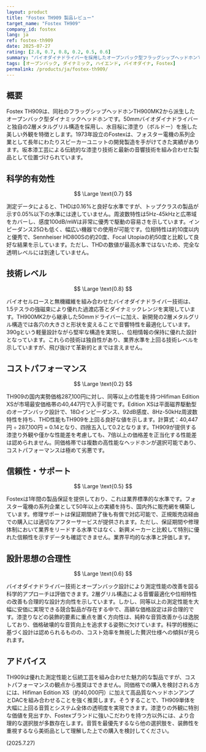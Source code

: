 ```yaml
---
layout: product
title: "Fostex TH909 製品レビュー"
target_name: "Fostex TH909"
company_id: fostex
lang: ja
ref: fostex-th909
date: 2025-07-27
rating: [2.8, 0.7, 0.8, 0.2, 0.5, 0.6]
summary: "バイオダイナドライバーを採用したオープンバック型フラッグシップヘッドホンですが、極めて高額な価格設定により同等性能の競合製品と比較して著しくコストパフォーマンスが劣ります。"
tags: [オープンバック, ダイナミック, ハイエンド, バイオダイナ, Fostex]
permalink: /products/ja/fostex-th909/
---
```


## 概要

Fostex TH909は、同社のフラッグシップヘッドホンTH900MK2から派生したオープンバック型ダイナミックヘッドホンです。50mmバイオダイナドライバーと独自の2層メタルグリル構造を採用し、水目桜に漆塗り（ボルドー）を施した美しい外観を特徴とします。1973年設立のFostexは、フォスター電機の系列企業として長年にわたりスピーカーユニットの開発製造を手がけてきた実績があります。坂本漆工芸による伝統的な漆塗り技術と最新の音響技術を組み合わせた製品として位置づけられています。

## 科学的有効性

$$ \Large \text{0.7} $$

測定データによると、THDは0.16%と良好な水準ですが、トップクラスの製品が示す0.05%以下の水準には達していません。周波数特性は5Hz-45kHzと広帯域をカバーし、感度100dB/mWは非常に優秀で駆動の容易さを示しています。インピーダンス25Ωも低く、幅広い機器での使用が可能です。位相特性は約10度以内と優秀で、Sennheiser HD800Sの約20度、Focal Utopiaの約50度と比較して良好な結果を示しています。ただし、THDの数値が最高水準ではないため、完全な透明レベルには到達していません。

## 技術レベル

$$ \Large \text{0.8} $$

バイオセルロースと無機繊維を組み合わせたバイオダイナドライバー技術は、1.5テスラの強磁束により優れた過渡応答とダイナミックレンジを実現しています。TH900MK2から継承した50mmドライバーに加え、新開発の2層メタルグリル構造では各穴の大きさと形状を変えることで音響特性を最適化しています。390gという軽量設計ながら堅牢な構造を実現し、位相情報の保持に優れた設計となっています。これらの技術は独自性があり、業界水準を上回る技術レベルを示していますが、飛び抜けて革新的とまでは言えません。

## コストパフォーマンス

$$ \Large \text{0.2} $$

TH909の国内実勢価格287,100円に対し、同等以上の性能を持つHifiman Edition XSが市場最安価格帯の40,447円で入手可能です。Edition XSは平面磁界駆動型のオープンバック設計で、18Ωインピーダンス、92dB感度、8Hz-50kHz周波数特性を持ち、THD性能もTH909を上回る良好な値を示します。計算式：40,447円 ÷ 287,100円 = 0.14となり、四捨五入して0.2となります。TH909が提供する漆塗り外観や僅かな性能差を考慮しても、7倍以上の価格差を正当化する性能差は認められません。同価格帯では複数の高性能なヘッドホンが選択可能であり、コストパフォーマンスは極めて劣悪です。

## 信頼性・サポート

$$ \Large \text{0.5} $$

Fostexは1年間の製品保証を提供しており、これは業界標準的な水準です。フォスター電機の系列企業として50年以上の実績を持ち、国内外に販売網を構築しています。修理サポートは保証期間終了後も有償で対応可能で、正規販売店経由での購入には適切なアフターサービスが提供されます。ただし、保証期間や修理体制において業界をリードする水準ではなく、新興メーカーと比較して特別に優れた信頼性を示すデータも確認できません。業界平均的な水準と評価します。

## 設計思想の合理性

$$ \Large \text{0.6} $$

バイオダイナドライバー技術とオープンバック設計により測定性能の改善を図る科学的アプローチは評価できます。2層グリル構造による音響最適化や位相特性の改善も合理的な設計方向性を示しています。しかし、同等以上の測定性能を大幅に安価に実現できる競合製品が存在する中で、高額な価格設定は非合理的です。漆塗りなどの装飾的要素に重点を置く方向性は、純粋な音質改善からは逸脱しており、価格破壊的な音質向上を追求する姿勢に欠けています。科学的根拠に基づく設計は認められるものの、コスト効率を無視した贅沢仕様への傾斜が見られます。

## アドバイス

TH909は優れた測定性能と伝統工芸を組み合わせた魅力的な製品ですが、コストパフォーマンスの観点から推奨はできません。同価格での購入を検討される方には、Hifiman Edition XS（約40,000円）に加えて高品質なヘッドホンアンプとDACを組み合わせることを強く推奨します。そうすることで、TH909単体を大幅に上回る音質とシステム全体の透明度を実現できます。漆塗りの外観に特別な価値を見出すか、Fostexブランドに強いこだわりを持つ方以外には、より合理的な選択肢が多数存在します。音質を最優先するなら他の選択肢を、装飾性を重視するなら美術品として理解した上での購入を検討してください。

(2025.7.27)
